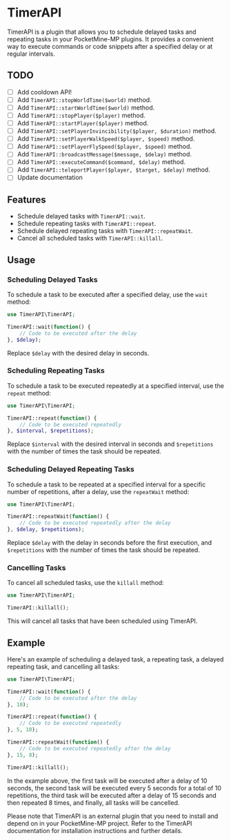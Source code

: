 # TimerAPI

TimerAPI is a plugin that allows you to schedule delayed tasks and repeating tasks in your PocketMine-MP plugins. It provides a convenient way to execute commands or code snippets after a specified delay or at regular intervals.
## TODO
- [ ] Add cooldown API!
- [ ] Add `TimerAPI::stopWorldTime($world)` method.
- [ ] Add `TimerAPI::startWorldTime($world)` method.
- [ ] Add `TimerAPI::stopPlayer($player)` method.
- [ ] Add `TimerAPI::startPlayer($player)` method.
- [ ] Add `TimerAPI::setPlayerInvincibility($player, $duration)` method.
- [ ] Add `TimerAPI::setPlayerWalkSpeed($player, $speed)` method.
- [ ] Add `TimerAPI::setPlayerFlySpeed($player, $speed)` method.
- [ ] Add `TimerAPI::broadcastMessage($message, $delay)` method.
- [ ] Add `TimerAPI::executeCommand($command, $delay)` method.
- [ ] Add `TimerAPI::teleportPlayer($player, $target, $delay)` method.
- [ ] Update documentation
## Features

- Schedule delayed tasks with `TimerAPI::wait`.
- Schedule repeating tasks with `TimerAPI::repeat`.
- Schedule delayed repeating tasks with `TimerAPI::repeatWait`.
- Cancel all scheduled tasks with `TimerAPI::killall`.

## Usage

### Scheduling Delayed Tasks

To schedule a task to be executed after a specified delay, use the `wait` method:

```php
use TimerAPI\TimerAPI;

TimerAPI::wait(function() {
    // Code to be executed after the delay
}, $delay);
```

Replace `$delay` with the desired delay in seconds.

### Scheduling Repeating Tasks

To schedule a task to be executed repeatedly at a specified interval, use the `repeat` method:

```php
use TimerAPI\TimerAPI;

TimerAPI::repeat(function() {
    // Code to be executed repeatedly
}, $interval, $repetitions);
```

Replace `$interval` with the desired interval in seconds and `$repetitions` with the number of times the task should be repeated.

### Scheduling Delayed Repeating Tasks

To schedule a task to be repeated at a specified interval for a specific number of repetitions, after a delay, use the `repeatWait` method:

```php
use TimerAPI\TimerAPI;

TimerAPI::repeatWait(function() {
    // Code to be executed repeatedly after the delay
}, $delay, $repetitions);
```

Replace `$delay` with the delay in seconds before the first execution, and `$repetitions` with the number of times the task should be repeated.

### Cancelling Tasks

To cancel all scheduled tasks, use the `killall` method:

```php
use TimerAPI\TimerAPI;

TimerAPI::killall();
```

This will cancel all tasks that have been scheduled using TimerAPI.

## Example

Here's an example of scheduling a delayed task, a repeating task, a delayed repeating task, and cancelling all tasks:

```php
use TimerAPI\TimerAPI;

TimerAPI::wait(function() {
    // Code to be executed after the delay
}, 10);

TimerAPI::repeat(function() {
    // Code to be executed repeatedly
}, 5, 10);

TimerAPI::repeatWait(function() {
    // Code to be executed repeatedly after the delay
}, 15, 8);

TimerAPI::killall();
```

In the example above, the first task will be executed after a delay of 10 seconds, the second task will be executed every 5 seconds for a total of 10 repetitions, the third task will be executed after a delay of 15 seconds and then repeated 8 times, and finally, all tasks will be cancelled.

Please note that TimerAPI is an external plugin that you need to install and depend on in your PocketMine-MP project. Refer to the TimerAPI documentation for installation instructions and further details.
